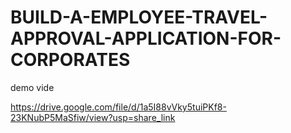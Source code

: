 # BUILD-A-EMPLOYEE-TRAVEL-APPROVAL-APPLICATION-FOR-CORPORATES

demo vide

https://drive.google.com/file/d/1a5I88vVky5tuiPKf8-23KNubP5MaSfiw/view?usp=share_link

